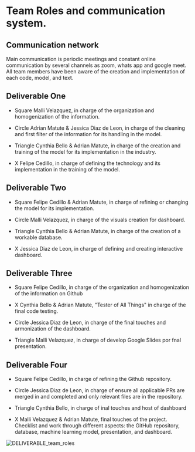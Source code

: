 # Team Roles and communication system.

## Communication network

Main communication is periodic meetings and constant online communication by several channels as zoom, whats app and google meet. 
All team members have been aware of the creation and implementation of each code, model, and text.

## Deliverable One

* Square Malli Velazquez, in charge of the organization and homogenization of the information.

* Circle Adrian Matute & Jessica Diaz de Leon, in charge of the cleaning and first filter of the information for its handling in the model.

* Triangle Cynthia Bello & Adrian Matute, in charge of the creation and training of the model for its implementation in the industry.

* X Felipe Cedillo, in charge of defining the technology and its implementation in the training of the model.

## Deliverable Two

* Square Felipe Cedillo & Adrian Matute, in charge of refining or changing the model for its implementation.

* Circle Malli Velazquez, in charge of the visuals creation for dashboard.

* Triangle Cynthia Bello & Adrian Matute, in charge of the creation of a workable database.

* X Jessica Diaz de Leon, in charge of defining and creating interactive dashboard.

## Deliverable Three

* Square Felipe Cedillo, in charge of the organization and homogenization of the information on Github

* X Cynthia Bello & Adrian Matute, "Tester of All Things" in charge of the final code testing.

* Circle Jessica Diaz de Leon, in charge of the final touches and armonization of the dashboard.

* Triangle Malli Velazquez, in charge of develop Google Slides por fnal presentation.

## Deliverable Four

* Square Felipe Cedillo, in charge of refining the Github repository.

* Circle Jessica Diaz de Leon, in charge of ensure all applicable PRs are merged in and completed and only relevant files are in the repository.

* Triangle Cynthia Bello, in charge of inal touches and host of dashboard

* X Malli Velazquez & Adrian Matute, final touches of the project. Checklist and work through different aspects: the GitHub repository, database, machine learning model, presentation, and dashboard.



![DELIVERABLE_team_roles](https://user-images.githubusercontent.com/96633294/170376158-874ce97a-770d-494e-ba74-46b6015252fe.png)

